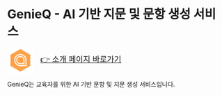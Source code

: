 # GenieQ - AI 기반 지문 및 문항 생성 서비스

<p>
  <img src="./파비콘.png" width="60" alt="GenieQ 로고" style="vertical-align: middle;"/>
  <a href="http://43.202.6.90/team/genius/kwanghoon" style="font-size: 18px; margin-left: 12px;">
    👉 소개 페이지 바로가기
  </a>
</p>



GenieQ는 교육자를 위한 AI 기반 문항 및 지문 생성 서비스입니다.


